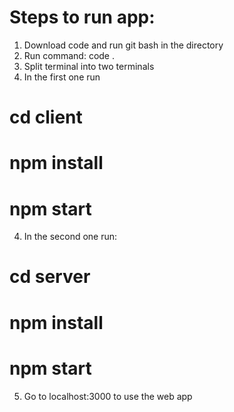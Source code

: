 # Steps to run app:

1. Download code and run git bash in the directory
2. Run command: code .
3. Split terminal into two terminals
4. In the first one run

# cd client

# npm install

# npm start

4. In the second one run:

# cd server

# npm install

# npm start

5. Go to localhost:3000 to use the web app
